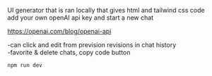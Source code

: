 UI generator that is ran locally that gives html and tailwind css code  
add your own openAI api key and start a new chat  

https://openai.com/blog/openai-api  

-can click and edit from prevision revisions in chat history  
-favorite & delete chats, copy code button  

`npm run dev`
